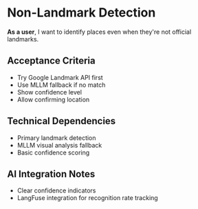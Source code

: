 # Non-Landmark Detection

**As a user**, I want to identify places even when they're not official landmarks.

## Acceptance Criteria

- Try Google Landmark API first
- Use MLLM fallback if no match
- Show confidence level
- Allow confirming location

## Technical Dependencies

- Primary landmark detection
- MLLM visual analysis fallback
- Basic confidence scoring

## AI Integration Notes

- Clear confidence indicators
- LangFuse integration for recognition rate tracking 